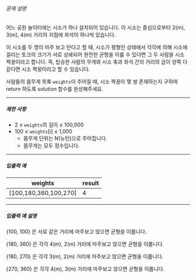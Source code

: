 
###### 문제 설명


어느 공원 놀이터에는 시소가 하나 설치되어 있습니다. 이 시소는 중심으로부터 2(m), 3(m), 4(m) 거리의 지점에 좌석이 하나씩 있습니다.  

이 시소를 두 명이 마주 보고 탄다고 할 때, 시소가 평형인 상태에서 각각에 의해 시소에 걸리는 토크의 크기가 서로 상쇄되어 완전한 균형을 이룰 수 있다면 그 두 사람을 시소 짝꿍이라고 합니다. 즉, 탑승한 사람의 무게와 시소 축과 좌석 간의 거리의 곱이 양쪽 다 같다면 시소 짝꿍이라고 할 수 있습니다.  

사람들의 몸무게 목록 `weights`이 주어질 때, 시소 짝꿍이 몇 쌍 존재하는지 구하여 return 하도록 solution 함수를 완성해주세요.




---


##### 제한 사항


* 2 ≤ `weights`의 길이 ≤ 100,000
* 100 ≤ `weights`[i] ≤ 1,000
	+ 몸무게 단위는 N(뉴턴)으로 주어집니다.
	+ 몸무게는 모두 정수입니다.




---


##### 입출력 예




| weights | result |
| --- | --- |
| [100,180,360,100,270] | 4 |




---


##### 입출력 예 설명


{100, 100} 은 서로 같은 거리에 마주보고 앉으면 균형을 이룹니다.  

{180, 360} 은 각각 4(m), 2(m) 거리에 마주보고 앉으면 균형을 이룹니다.  

{180, 270} 은 각각 3(m), 2(m) 거리에 마주보고 앉으면 균형을 이룹니다.  

{270, 360} 은 각각 4(m), 3(m) 거리에 마주보고 앉으면 균형을 이룹니다.



